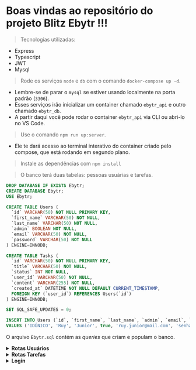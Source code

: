 # Boas vindas ao repositório do projeto Blitz Ebytr !!!

> Tecnologias utilizadas:
- Express
- Typescript
- JWT
- Mysql

> Rode os serviços `node` e `db` com o comando `docker-compose up -d`.
- Lembre-se de parar o `mysql` se estiver usando localmente na porta padrão (`3306`).
- Esses serviços irão inicializar um container chamado `ebytr_api` e outro chamado `ebytr_db`.
- A partir daqui você pode rodar o container `ebytr_api` via CLI ou abri-lo no VS Code.

> Use o comando `npm run up:server`.
- Ele te dará acesso ao terminal interativo do container criado pelo compose, que está rodando em segundo plano.

> Instale as dependências com `npm install`

> O banco terá duas tabelas: pessoas usuárias e tarefas.

```sql
DROP DATABASE IF EXISTS Ebytr;
CREATE DATABASE Ebytr;
USE Ebytr;

CREATE TABLE Users (
  `id` VARCHAR(50) NOT NULL PRIMARY KEY,
  `first_name` VARCHAR(50) NOT NULL,
  `last_name` VARCHAR(50) NOT NULL,
  `admin` BOOLEAN NOT NULL,
  `email` VARCHAR(50) NOT NULL,
  `password` VARCHAR(50) NOT NULL
) ENGINE=INNODB;

CREATE TABLE Tasks (
  `id` VARCHAR(50) NOT NULL PRIMARY KEY,
  `title` VARCHAR(50) NOT NULL,
  `status` INT NOT NULL,
  `user_id` VARCHAR(50) NOT NULL,
  `content` VARCHAR(255) NOT NULL,
  `created_at` DATETIME NOT NULL DEFAULT CURRENT_TIMESTAMP, 
  FOREIGN KEY (`user_id`) REFERENCES Users(`id`)
) ENGINE=INNODB;

SET SQL_SAFE_UPDATES = 0;

INSERT INTO Users (`id`, `first_name`, `last_name`, `admin`, `email`, `password`)
VALUES ('IDÚNICO', 'Ruy', 'Junior', true, 'ruy.junior@mail.com', 'senhapadrao');
```
O arquivo `Ebytr.sql` contém as _queries_ que criam e populam o banco.

<details>
  <summary><strong>Rotas Usuários</strong></summary><br />
    
    > GET
    - http://localhost:3001/user/all
    - http://localhost:3001/user/:id
    
    > POST
    - http://localhost:3001/user/create
  
    - Body
    `
      {
	"email": "ruy.junior@mail.com",
	"password": "senhapadrao"
      }
    `
</details>
  
<details>
  <summary><strong>Rotas Tarefas</strong></summary><br />
    
    > GET
    - http://localhost:3001/task/all
    - http://localhost:3001/task/:id
    
    > POST
    - http://localhost:3001/task/create
    
    > PUT
    - http://localhost:3001/task/update/:id
    - http://localhost:3001/task/update/status/:id
    
</details>

<details>
  <summary><strong>Login</summary><br />
   
    > POST
    - http://localhost:3001/login
    
</details>
